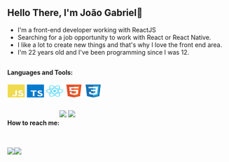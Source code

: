 <h2>Hello There, I'm João Gabriel👋</h2>

- I'm a front-end developer working with ReactJS
- Searching for a job opportunity to work with React or React Native.
- I like a lot to create new things and that's why I love the front end area.
- I'm 22 years old and I've been programming since I was 12.

##

<h4>Languages and Tools:</h4>
<div>
  <img align="center" alt="Joao-Js" height="30" width="40" src="https://raw.githubusercontent.com/devicons/devicon/master/icons/javascript/javascript-plain.svg">
  <img align="center" alt="Joao-Ts" height="30" width="40" src="https://raw.githubusercontent.com/devicons/devicon/master/icons/typescript/typescript-plain.svg">
  <img align="center" alt="Joao-React" height="30" width="40" src="https://raw.githubusercontent.com/devicons/devicon/master/icons/react/react-original.svg">
  <img align="center" alt="Joao-HTML" height="30" width="40" src="https://raw.githubusercontent.com/devicons/devicon/master/icons/html5/html5-original.svg">
  <img align="center" alt="Joao-CSS" height="30" width="40" src="https://raw.githubusercontent.com/devicons/devicon/master/icons/css3/css3-original.svg">
</div>

##

<div style="display: flex">
  <h4>How to reach me:</h4>
  <div style="margin-top: 50">
  <a href = "mailto:joaogkvalho@gmail.com"><img src="https://img.shields.io/badge/-Gmail-%23333?style=for-the-badge&logo=gmail&logoColor=white" target="_blank"></a>
  <a href="https://www.linkedin.com/in/jo%C3%A3o-gabriel-carvalho-72107a225/" target="_blank"><img src="https://img.shields.io/badge/-LinkedIn-%230077B5?style=for-the-badge&logo=linkedin&logoColor=white" target="_blank"></a> 
  </div>
</div>

##

<div style="display: flex">
  <img height="180em" src="https://github-readme-stats.vercel.app/api?username=joaogkvalho&show_icons=true&theme=dark&include_all_commits=true&count_private=true"/>
  <img height="180em" src="https://github-readme-stats.vercel.app/api/top-langs/?username=joaogkvalho&layout=compact&langs_count=7&theme=dark"/>
</div>
